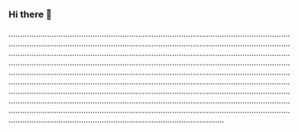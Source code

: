 ### Hi there 👋

...........................................................................................................................................................................................................................................................................................................................................................................................................................................................................................................................................................................................................................................................................................................................................................................................................................................................................................................................................................................................................................................................................................................................................................................................................................................................